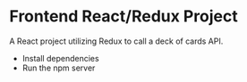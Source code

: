 # Frontend React/Redux Project

A React project utilizing Redux to call a deck of cards API.

- Install dependencies
- Run the npm server